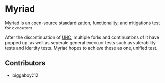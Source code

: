 # Myriad

Myriad is an open-source standardization, functionality, and mitigations test for executors.

After the discontinuation of [UNC](https://github.com/unified-naming-convention/NamingStandard), multiple forks and continuations of it have popped up, as well as seperate general executor tests such as vulerability tests and identity tests. Myriad hopes to achieve these as one, unified test.

## Contributors

- biggaboy212
